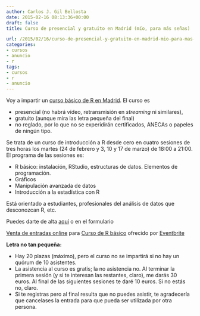 ```yaml
---
author: Carlos J. Gil Bellosta
date: 2015-02-16 08:13:36+00:00
draft: false
title: Curso de presencial y gratuito en Madrid (mío, para más señas)

url: /2015/02/16/curso-de-presencial-y-gratuito-en-madrid-mio-para-mas-senas/
categories:
- cursos
- anuncio
- r
tags:
- cursos
- r
- anuncio
---
```


Voy a impartir un [curso básico de R en Madrid](https://www.eventbrite.es/e/entradas-curso-de-r-basico-15778229108). El curso es

* presencial (no habrá vídeo, retransmisión en _streaming_ ni similares),
* gratuito (aunque mira las letra pequeña del final)
* no reglado, por lo que no se experidirán certificados, ANECAs o papeles de ningún tipo.

Se trata de un curso de introducción a R desde cero en cuatro sesiones de tres horas los martes (24 de febrero y 3, 10 y 17 de marzo) de 18:00 a 21:00. El programa de las sesiones es:

* R básico: instalación, RStudio, estructuras de datos. Elementos de programación.
* Gráficos
* Manipulación avanzada de datos
* Introducción a la estadística con R

Está orientado a estudiantes, profesionales del análisis de datos que desconozcan R, etc.

Puedes darte de alta [aquí](https://www.eventbrite.es/e/entradas-curso-de-r-basico-15778229108) o en el formulario

[Venta de entradas online](http://www.eventbrite.es/r/etckt) para [Curso de R básico](https://www.eventbrite.es/e/entradas-curso-de-r-basico-15778229108?ref=etckt) ofrecido por [Eventbrite](http://www.eventbrite.es?ref=etckt)

**Letra no tan pequeña:**

* Hay 20 plazas (máximo), pero el curso no se impartirá si no hay un quórum de 10 asistentes.
* La asistencia al curso es gratis; la no asistencia no. Al terminar la primera sesión (y si te interesan las restantes, claro), me darás 30 euros. Al final de las siguientes sesiones te daré 10 euros. Si no estás no, claro.
* Si te registras pero al final resulta que no puedes asistir, te agradecería que cancelases la entrada para que pueda ser utilizada por otra persona.



